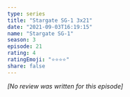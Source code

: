 ```yaml
---
type: series
title: "Stargate SG-1 3x21"
date: "2021-09-03T16:19:15"
name: "Stargate SG-1"
season: 3
episode: 21
rating: 4
ratingEmoji: "⭐️⭐️⭐️⭐️"
share: false
---
```


*[No review was written for this episode]*
